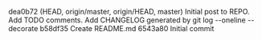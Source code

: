 dea0b72 (HEAD, origin/master, origin/HEAD, master) Initial post to REPO.  Add TODO comments.  Add CHANGELOG generated by git log --oneline --decorate
b58df35 Create README.md
6543a80 Initial commit
